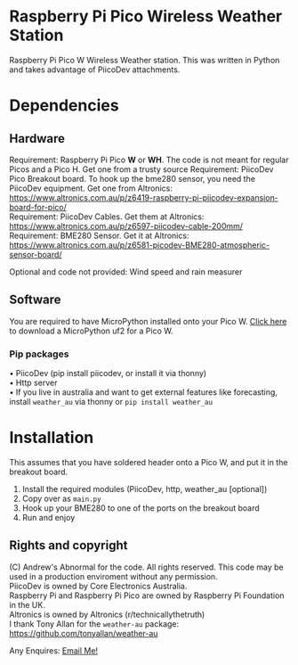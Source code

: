 # Raspberry Pi Pico Wireless Weather Station
Raspberry Pi Pico W Wireless Weather station. This was written in Python and takes advantage of PiicoDev attachments. 

# Dependencies

## Hardware

Requirement: Raspberry Pi Pico **W** or **WH**. The code is not meant for regular Picos and a Pico H. Get one from a trusty source
Requirement: PiicoDev Pico Breakout board. To hook up the bme280 sensor, you need the PiicoDev equipment. Get one from Altronics: <a href="https://www.altronics.com.au/p/z6419-raspberry-pi-piicodev-expansion-board-for-pico/"> https://www.altronics.com.au/p/z6419-raspberry-pi-piicodev-expansion-board-for-pico/ </a> <br>
Requirement: PiicoDev Cables. Get them at Altronics: <a href="https://www.altronics.com.au/p/z6597-piicodev-cable-200mm/">https://www.altronics.com.au/p/z6597-piicodev-cable-200mm/</a><br>
Requirement: BME280 Sensor. Get it at Altronics: <a href="https://www.altronics.com.au/p/z6581-picodev-BME280-atmospheric-sensor-board/">https://www.altronics.com.au/p/z6581-picodev-BME280-atmospheric-sensor-board/</a><br>

Optional and code not provided: Wind speed and rain measurer<br>

## Software
You are required to have MicroPython installed onto your Pico W. <a href="https://micropython.org/resources/firmware/RPI_PICO_W-20231005-v1.21.0.uf2">Click here</a> to download a MicroPython uf2 for a Pico W. <br>

### Pip packages
• PiicoDev (pip install piicodev, or install it via thonny) <br>
• Http server <br>
• If you live in australia and want to get external features like forecasting, install `weather_au` via thonny or `pip install weather_au` <br>



# Installation

This assumes that you have soldered header onto a Pico W, and put it in the breakout board. <br>

1. Install the required modules (PiicoDev, http, weather_au [optional])
2. Copy over as `main.py`
3. Hook up your BME280 to one of the ports on the breakout board
4. Run and enjoy

## Rights and copyright

(C) Andrew's Abnormal for the code. All rights reserved. This code may be used in a production enviroment without any permission.<br>
PiicoDev is owned by Core Electronics Australia. <br>
Raspberry Pi and Raspberry Pi Pico are owned by Raspberry Pi Foundation in the UK. <br>
Altronics is owned by Altronics (r/technicallythetruth) <br>
I thank Tony Allan for the `weather-au` package: https://github.com/tonyallan/weather-au


Any Enquires: <a href="mailto:andrewisabnormal@gmail.com">Email Me!</a><br>
